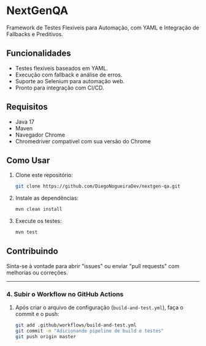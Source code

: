 # NextGenQA

Framework de Testes Flexíveis para Automação, com YAML e Integração de Fallbacks e Preditivos.

## Funcionalidades
- Testes flexíveis baseados em YAML.
- Execução com fallback e análise de erros.
- Suporte ao Selenium para automação web.
- Pronto para integração com CI/CD.

## Requisitos
- Java 17
- Maven
- Navegador Chrome
- Chromedriver compatível com sua versão do Chrome

## Como Usar
1. Clone este repositório:
   ```bash
   git clone https://github.com/DiegoNogueiraDev/nextgen-qa.git
    ```
2. Instale as dependências:
   ```bash
   mvn clean install
   ```
   
3. Execute os testes:
   ```bash
   mvn test
   ```
## Contribuindo

Sinta-se à vontade para abrir "issues" ou enviar "pull requests" com melhorias ou correções.

---

### **4. Subir o Workflow no GitHub Actions**
1. Após criar o arquivo de configuração (`build-and-test.yml`), faça o commit e o push:
   ```bash
   git add .github/workflows/build-and-test.yml
   git commit -m "Adicionando pipeline de build e testes"
   git push origin master

